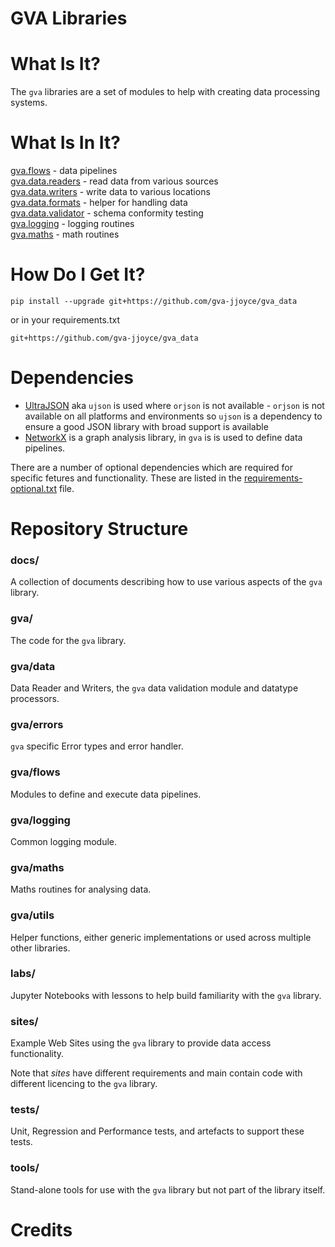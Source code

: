 # GVA Libraries

# What Is It?

The `gva` libraries are a set of modules to help with creating data processing systems.

# What Is In It?


[gva.flows](docs/gva.flows.md) - data pipelines   
[gva.data.readers](docs/gva.data.readers.md) - read data from various sources   
[gva.data.writers](docs/gva.data.writers.md) - write data to various locations   
[gva.data.formats](docs/gva.data.formats.md) - helper for handling data   
[gva.data.validator](docs/gva.data.validator.md) - schema conformity testing   
[gva.logging](docs/gva.logging.md) - logging routines    
[gva.maths](docs/gva.maths.md) - math routines 

# How Do I Get It?
~~~
pip install --upgrade git+https://github.com/gva-jjoyce/gva_data
~~~
or in your requirements.txt
~~~
git+https://github.com/gva-jjoyce/gva_data
~~~

# Dependencies

- [UltraJSON](https://github.com/ultrajson/ultrajson) aka `ujson` is used where `orjson` is not available - `orjson` is not available on all platforms and environments so `ujson` is a dependency to ensure a good JSON library with broad support is available
- [NetworkX](https://networkx.org/) is a graph analysis library, in `gva` is is used to define data pipelines.

There are a number of optional dependencies which are required for specific fetures and functionality. These are listed in the [requirements-optional.txt](requirements-optional.txt) file.

# Repository Structure

### docs/
A collection of documents describing how to use various aspects of the `gva` library.

### gva/
The code for the `gva` library.

### gva/data
Data Reader and Writers, the `gva` data validation module and datatype processors.

### gva/errors
`gva` specific Error types and error handler.

### gva/flows
Modules to define and execute data pipelines.

### gva/logging
Common logging module.

### gva/maths
Maths routines for analysing data.

### gva/utils
Helper functions, either generic implementations or used across multiple other libraries.

### labs/
Jupyter Notebooks with lessons to help build familiarity with the `gva` library.

### sites/
Example Web Sites using the `gva` library to provide data access functionality. 

Note that _sites_ have different requirements and main contain code with different licencing to the `gva` library.

### tests/
Unit, Regression and Performance tests, and artefacts to support these tests.

### tools/
Stand-alone tools for use with the `gva` library but not part of the library itself.

# Credits

